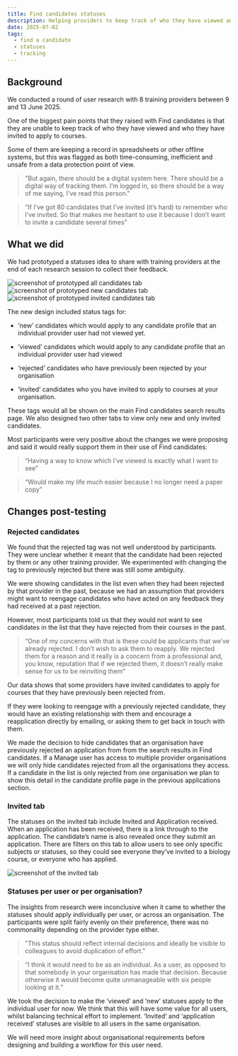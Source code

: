 ```yaml
---
title: Find candidates statuses
description: Helping providers to keep track of who they have viewed and invited in Find candidates
date: 2025-07-02
tags:
  - find a candidate
  - statuses
  - tracking
---
```

## Background

We conducted a round of user research with 8 training providers between 9 and 13 June 2025.

One of the biggest pain points that they raised with Find candidates is that they are unable to keep track of who they have viewed and who they have invited to apply to courses.

Some of them are keeping a record in spreadsheets or other offline systems, but this was flagged as both time-consuming, inefficient and unsafe from a data protection point of view.

> "But again, there should be a digital system here. There should be a digital way of tracking them. I’m logged in, so there should be a way of me saying, I’ve read this person."

> “If I’ve got 80 candidates that I’ve invited (it’s hard) to remember who I’ve invited. So that makes me hesitant to use it because I don’t want to invite a candidate several times”

## What we did

We had prototyped a statuses idea to share with training providers at the end of each research session to collect their feedback.

![screenshot of prototyped all candidates tab](prototyped-all-tab.jpg)
![screenshot of prototyped new candidates tab](prototyped-new-tab.jpg)
![screenshot of prototyped invited candidates tab](prototyped-invited-tab.jpg)

The new design included status tags for:

- ‘new’ candidates which would apply to any candidate profile that an individual provider user had not viewed yet.

- ‘viewed’ candidates which would apply to any candidate profile that an individual provider user had viewed

- ‘rejected’ candidates who have previously been rejected by your organisation

- ‘invited’ candidates who you have invited to apply to courses at your organisation.

These tags would all be shown on the main Find candidates search results page. We also designed two other tabs to view only new and only invited candidates.

Most participants were very positive about the changes we were proposing and said it would really support them in their use of Find candidates:

> “Having a way to know which I’ve viewed is exactly what I want to see”

> “Would make my life much easier because I no longer need a paper copy”

## Changes post-testing

### Rejected candidates

We found that the rejected tag was not well understood by participants. They were unclear whether it meant that the candidate had been rejected by them or any other training provider. We experimented with changing the tag to previously rejected but there was still some ambiguity.

We were showing candidates in the list even when they had been rejected by that provider in the past, because we had an assumption that providers might want to reengage candidates who have acted on any feedback they had received at a past rejection.

However, most participants told us that they would not want to see candidates in the list that they have rejected from their courses in the past.

> “One of my concerns with that is these could be applicants that we’ve already rejected. I don’t wish to ask them to reapply. We rejected them for a reason and it really is a concern from a professional and, you know, reputation that if we rejected them, it doesn’t really make sense for us to be reinviting them”

Our data shows that some providers have invited candidates to apply for courses that they have previously been rejected from.

If they were looking to reengage with a previously rejected candidate, they would have an existing relationship with them and encourage a reapplication directly by emailing, or asking them to get back in touch with them.

We made the decision to hide candidates that an organisation have previously rejected an application from from the search results in Find candidates. If a Manage user has access to multiple provider organisations we will only hide candidates rejected from all the organisations they access. If a candidate in the list is only rejected from one organisation we plan to show this detail in the candidate profile page in the previous applications section.

### Invited tab

The statuses on the invited tab include Invited and Application received. When an application has been received, there is a link through to the application. The candidate’s name is also revealed once they submit an application. There are filters on this tab to allow users to see only specific subjects or statuses, so they could see everyone they’ve invited to a biology course, or everyone who has applied.

![screenshot of the invited tab](invited-tab.jpg)

### Statuses per user or per organisation?

The insights from research were inconclusive when it came to whether the statuses should apply individually per user, or across an organisation. The participants were split fairly evenly on their preference, there was no commonality depending on the provider type either.

> "This status should reflect internal decisions and ideally be visible to colleagues to avoid duplication of effort."

> “I think it would need to be as an individual. As a user, as opposed to that somebody in your organisation has made that decision. Because otherwise it would become quite unmanageable with six people looking at it.”

We took the decision to make the ‘viewed’ and ‘new’ statuses apply to the individual user for now. We think that this will have some value for all users, whilst balancing technical effort to implement. ‘Invited’ and ‘application received’ statuses are visible to all users in the same organisation.

We will need more insight about organisational requirements before designing and building a workflow for this user need.
